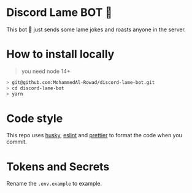 # Discord Lame BOT 🤖

This bot 🤖 just sends some lame jokes and roasts anyone in the server.


# How to install locally

> you need node 14+


```bash
> git@github.com:MohammedAl-Rowad/discord-lame-bot.git
> cd discord-lame-bot
> yarn
```

# Code style

This repo uses [husky](https://github.com/typicode/husky), [eslint](https://eslint.org/) and [prettier](https://prettier.io/) to format the code when you commit.

# Tokens and Secrets

Rename the `.env.example` to example.
